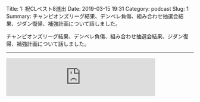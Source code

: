 Title: 1: 祝CLベスト8進出
Date: 2019-03-15 19:31
Category: podcast
Slug: 1
Summary: チャンピオンズリーグ結果、デンベレ負傷、組み合わせ抽選会結果、ジダン復帰、補強計画について話しました。

チャンピオンズリーグ結果、デンベレ負傷、組み合わせ抽選会結果、ジダン復帰、補強計画について話しました。

---

<iframe src="https://anchor.fm/barcafm/embed/episodes/CL8-e3fdhi" height="102px" width="400px" frameborder="0" scrolling="no"></iframe>

